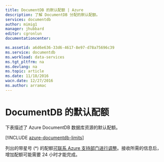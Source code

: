 ```yaml
---
title: DocumentDB 的默认配额 | Azure
description: 了解 DocumentDB 分配的默认配额。
services: documentdb
author: mimig1
manager: jhubbard
editor: cgronlun
documentationcenter: 

ms.assetid: a6d6e636-33d6-4617-8e97-d78a75696c39
ms.service: documentdb
ms.workload: data-services
ms.tgt_pltfrm: na
ms.devlang: na
ms.topic: article
ms.date: 11/18/2016
wacn.date: 12/27/2016
ms.author: arramac
---
```


# DocumentDB 的默认配额
下表描述了 Azure DocumentDB 数据库资源的默认配额。

[!INCLUDE [azure-documentdb-limits](../../includes/azure-documentdb-limits.md)]

列出的带星号 (*) 的配额[可联系 Azure 支持部门进行调整](./documentdb-increase-limits.md)。接收所需的信息后，增加配额可能需要 24 小时才能完成。

<!---HONumber=Mooncake_1219_2016-->
